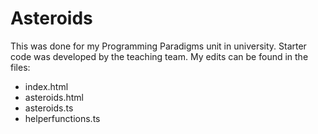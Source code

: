 # Asteroids
This was done for my Programming Paradigms unit in university. 
Starter code was developed by the teaching team. My edits can be found in the files:
- index.html
- asteroids.html
- asteroids.ts 
- helperfunctions.ts
